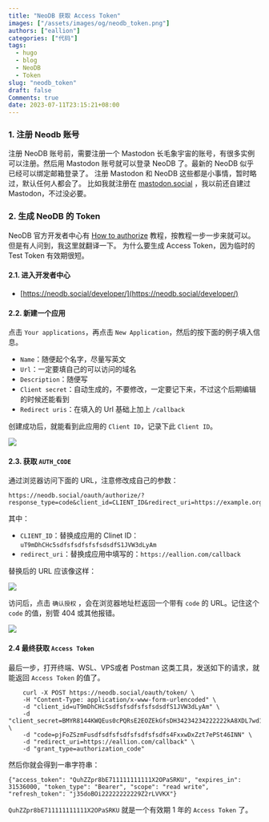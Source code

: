 ```yaml
---
title: "NeoDB 获取 Access Token"
images: ["/assets/images/og/neodb_token.png"]
authors: ["eallion"]
categories: ["代码"]
tags: 
  - hugo
  - blog
  - NeoDB
  - Token
slug: "neodb_token"
draft: false
Comments: true
date: 2023-07-11T23:15:21+08:00
---
```


### 1. 注册 Neodb 账号

注册 NeoDB 账号前，需要注册一个 Mastodon 长毛象宇宙的账号，有很多实例可以注册。然后用 Mastodon 账号就可以登录 NeoDB 了。最新的 NeoDB 似乎已经可以绑定邮箱登录了。
注册 Mastodon 和 NeoDB 这些都是小事情，暂时略过，默认任何人都会了。
比如我就注册在 [mastodon.social](https://mastodon.social/@eallion) ，我以前还自建过 Mastodon，不过没必要。

### 2. 生成 NeoDB 的 Token

NeoDB 官方开发者中心有 [How to authorize](https://neodb.social/developer/) 教程，按教程一步一步来就可以。
但是有人问到，我这里就翻译一下。
为什么要生成 Access Token，因为临时的 Test Token 有效期很短。

#### 2.1. 进入开发者中心

- [https://neodb.social/developer/](https://neodb.social/developer/)

#### 2.2. 新建一个应用

点击 `Your applications`，再点击 `New Application`，然后的按下面的例子填入信息。

- `Name`：随便起个名字，尽量写英文
- `Url`：一定要填自己的可以访问的域名
- `Description`：随便写
- `Client secret`：自动生成的，不要修改，一定要记下来，不过这个后期编辑的时候还能看到
- `Redirect uris`：在填入的 Url 基础上加上 `/callback`

创建成功后，就能看到此应用的 `Client ID`，记录下此 `Client ID`。

![](/assets/images/posts/2023/07/creat_app.png)

#### 2.3. 获取 `AUTH_CODE`

通过浏览器访问下面的 URL，注意修改成自己的参数：

```
https://neodb.social/oauth/authorize/?response_type=code&client_id=CLIENT_ID&redirect_uri=https://example.org/callback
```

其中：

- `CLIENT_ID`：替换成应用的 Clinet ID：`uT9mDhCHc5sdfsfsdfsfsfsdsdfS1JVW3dLyAm`
- `redirect_uri`：替换成应用中填写的：`https://eallion.com/callback`

替换后的 URL 应该像这样：

![](/assets/images/posts/2023/07/authorize.png)

访问后，点击 `确认授权` ，会在浏览器地址栏返回一个带有 `code` 的 URL。记住这个 `code` 的值，别管 404 或其他报错。

![](/assets/images/posts/2023/07/code.png)

#### 2.4 最终获取 `Access Token`

最后一步，打开终端、WSL、VPS或者 Postman 这类工具，发送如下的请求，就能返回 `Access Token` 的值了。

```
    curl -X POST https://neodb.social/oauth/token/ \
    -H "Content-Type: application/x-www-form-urlencoded" \
    -d "client_id=uT9mDhCHc5sdfsfsdfsfsfsdsdfS1JVW3dLyAm" \
    -d "client_secret=BMYR8144KWQEus0cPQRsE2EOZEkGfsDH34234234222222kA8XDL7wd1sgpDybvxMhvEyDUU5V0evZd8gKWhL2" \
    -d "code=pjFoZSzmFusdfsdfsfsdfsfsdfsfsdfs4FxxwDxZzt7ePSt46INN" \
    -d "redirect_uri=https://eallion.com/callback" \
    -d "grant_type=authorization_code"
```

然后你就会得到一串字符串：

```
{"access_token": "QuhZZpr8bE711111111111X2OPaSRKU", "expires_in": 31536000, "token_type": "Bearer", "scope": "read write", "refresh_token": "j35doBOi22222222229Z2rLVVKX"}
```

`QuhZZpr8bE711111111111X2OPaSRKU` 就是一个有效期 1 年的 `Access Token` 了。
